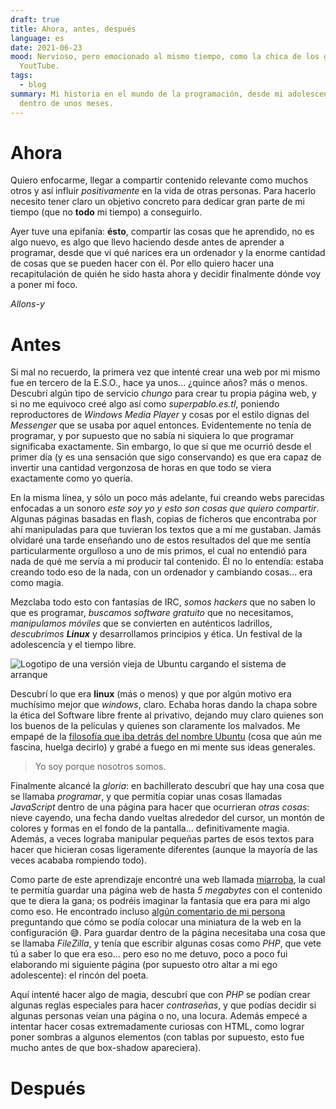 ```yaml
---
draft: true
title: Ahora, antes, después
language: es
date: 2021-06-23
mood: Nervioso, pero emocionado al mismo tiempo, como la chica de los gatos de
  YoutTube.
tags:
  - blog
summary: Mi historia en el mundo de la programación, desde mi adolescencia hasta
  dentro de unos meses.
---
```

# Ahora

Quiero enfocarme, llegar a compartir contenido relevante como muchos otros y así influir _positivamente_ en la vida de otras personas. Para hacerlo necesito tener claro un objetivo concreto para dedicar gran parte de mi tiempo (que no __todo__ mi tiempo) a conseguirlo.

Ayer tuve una epifanía: __ésto__, compartir las cosas que he aprendido, no es algo nuevo, es algo que llevo haciendo desde antes de aprender a programar, desde que vi qué narices era un ordenador y la enorme cantidad de cosas que se pueden hacer con él. Por ello quiero hacer una recapitulación de quién he sido hasta ahora y decidir finalmente dónde voy a poner mi foco.

_Allons-y_

# Antes

Si mal no recuerdo, la primera vez que intenté crear una web por mi mismo fue en tercero de la E.S.O., hace ya unos... ¿quince años? más o menos. Descubrí algún tipo de servicio _chungo_ para crear tu propia página web, y si no me equivoco creé algo así como _superpablo.es.tl_, poniendo reproductores de _Windows Media Player_ y cosas por el estilo dignas del _Messenger_ que se usaba por aquel entonces. Evidentemente no tenía de programar, y por supuesto que no sabía ni siquiera lo que programar significaba exactamente. Sin embargo, lo que sí que me ocurrió desde el primer día (y es una sensación que sigo conservando) es que era capaz de invertir una cantidad vergonzosa de horas en que todo se viera exactamente como yo quería.

En la misma línea, y sólo un poco más adelante, fui creando webs parecidas enfocadas a un sonoro _este soy yo y esto son cosas que quiero compartir_. Algunas páginas basadas en flash, copias de ficheros que encontraba por ahí manipuladas para que tuvieran los textos que a mí me gustaban. Jamás olvidaré una tarde enseñando uno de estos resultados del que me sentía particularmente orgulloso a uno de mis primos, el cual no entendió para nada de qué me servía a mi producir tal contenido. Él no lo entendía: estaba creando todo eso de la nada, con un ordenador y cambiando cosas... era como magia.

Mezclaba todo esto con fantasías de IRC, _somos hackers_ que no saben lo que es programar, _buscamos software gratuito_ que no necesitamos, _manipulamos móviles_ que se convierten en auténticos ladrillos, _descubrimos __Linux___ y desarrollamos principios y ética. Un festival de la adolescencia y el tiempo libre.

![Logotipo de una versión vieja de Ubuntu cargando el sistema de arranque](/uploads/old-ubuntu-version-loading.jpg)

Descubrí lo que era __linux__ (más o menos) y que por algún motivo era muchísimo mejor que _windows_, claro. Echaba horas dando la chapa sobre la ética del Software libre frente al privativo, dejando muy claro quienes son los buenos de la películas y quienes son claramente los malvados. Me empapé de la [filosofía que iba detrás del nombre Ubuntu](https://es.wikipedia.org/wiki/Ubuntu_(filosof%C3%ADa)) (cosa que aún me fascina, huelga decirlo) y grabé a fuego en mi mente sus ideas generales.

> Yo soy porque nosotros somos.

Finalmente alcancé la _gloria_: en bachillerato descubrí que hay una cosa que se llamaba _programar_, y que permitía copiar unas cosas llamadas _JavaScript_ dentro de una página para hacer que ocurrieran _otras cosas_: nieve cayendo, una fecha dando vueltas alrededor del cursor, un montón de colores y formas en el fondo de la pantalla... definitivamente magia. Además, a veces lograba manipular pequeñas partes de esos textos para hacer que hicieran cosas ligeramente diferentes (aunque la mayoría de las veces acababa rompiendo todo).

Como parte de este aprendizaje encontré una web llamada [miarroba](https://hosting.miarroba.com/), la cual te permitía guardar una página web de hasta _5 megabytes_ con el contenido que te diera la gana; os podréis imaginar la fantasía que era para mi algo como eso. He encontrado incluso [algún comentario de mi persona](https://soporte.miarroba.com/3/6838762-preview-de-mi-web/#78110088) preguntando que cómo se podía colocar una miniatura de la web en la configuración 😅. Para guardar dentro de la página necesitaba una cosa que se llamaba _FileZilla_, y tenía que escribir algunas cosas como _PHP_, que vete tú a saber lo que era eso... pero eso no me detuvo, poco a poco fui elaborando mi siguiente página (por supuesto otro altar a mi ego adolescente): el rincón del poeta.

Aquí intenté hacer algo de magia, descubrí que con _PHP_ se podían crear algunas reglas especiales para hacer _contraseñas_, y que podías decidir si algunas personas veían una página o no, una locura. Además empecé a intentar hacer cosas extremadamente curiosas con HTML, como lograr poner sombras a algunos elementos (con tablas por supuesto, esto fue mucho antes de que box-shadow apareciera).

# Después